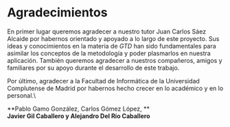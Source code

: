 # Agradecimientos

En primer lugar queremos agradecer a nuestro tutor Juan Carlos Sáez Alcaide por habernos orientado y apoyado a lo largo de este proyecto. Sus ideas y conocimientos en la materia de *GTD* han sido fundamentales para asimilar los conceptos de la metodología y poder plasmarlos en nuestra aplicación. También queremos agradecer a nuestros compañeros, amigos y familiares por su apoyo durante el desarrollo de este trabajo. 

Por último,  agradecer a la Facultad de Informática de la Universidad Complutense de Madrid por habernos hecho crecer en lo académico y en lo personal.\


**Pablo Gamo González, Carlos Gómez López, **\
**Javier Gil Caballero y Alejandro Del Río Caballero**


